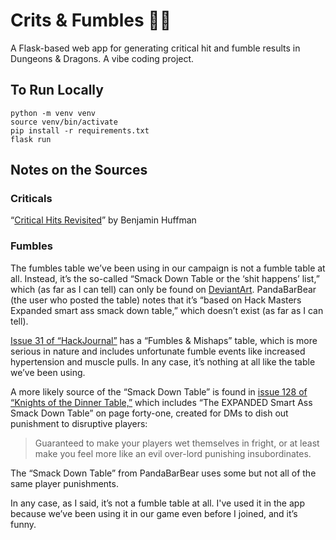 # Crits & Fumbles 🎲💥

A Flask-based web app for generating critical hit and fumble results in Dungeons & Dragons. A vibe coding project.

## To Run Locally

```
python -m venv venv
source venv/bin/activate
pip install -r requirements.txt
flask run
```

## Notes on the Sources

### Criticals

“[Critical Hits Revisited](https://sterlingvermin.wordpress.com/2016/09/27/critical-hits-revisited/)” by Benjamin Huffman

### Fumbles

The fumbles table we’ve been using in our campaign is not a fumble table at all. Instead, it’s the so-called “Smack Down Table or the ‘shit happens’ list,” which (as far as I can tell) can only be found on [DeviantArt](https://www.deviantart.com/pandabarbear/art/The-New-Smack-Down-Table-518745000). PandaBarBear (the user who posted the table) notes that it’s “based on Hack Masters Expanded smart ass smack down table,” which doesn’t exist (as far as I can tell).

[Issue 31 of “HackJournal”](https://kenzerco.com/product/hackjournal-31-pdf/?add-to-cart=4805) has a “Fumbles & Mishaps” table, which is more serious in nature and includes unfortunate fumble events like increased hypertension and muscle pulls. In any case, it’s nothing at all like the table we’ve been using.

A more likely source of the “Smack Down Table” is found in [issue 128 of “Knights of the Dinner Table,”](https://kenzerco.com/product/knights-of-the-dinner-table-128/) which includes “The EXPANDED Smart Ass Smack Down Table” on page forty-one, created for DMs to dish out punishment to disruptive players:

> Guaranteed to make your players wet themselves in fright, or at least make you feel more like an evil over-lord punishing insubordinates.

The “Smack Down Table” from PandaBarBear uses some but not all of the same player punishments.

In any case, as I said, it’s not a fumble table at all. I've used it in the app because we’ve been using it in our game even before I joined, and it’s funny.
